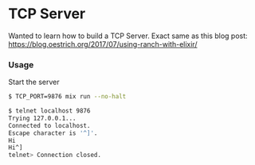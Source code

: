 # TCP Server

Wanted to learn how to build a TCP Server. Exact same as this blog post:
https://blog.oestrich.org/2017/07/using-ranch-with-elixir/

### Usage

Start the server

```bash
$ TCP_PORT=9876 mix run --no-halt
```

```bash
$ telnet localhost 9876
Trying 127.0.0.1...
Connected to localhost.
Escape character is '^]'.
Hi
Hi^]
telnet> Connection closed.
```
